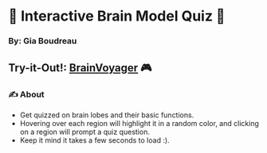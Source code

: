 # 🧠 Interactive Brain Model Quiz 🧠
### By: Gia Boudreau
## Try-it-Out!: [BrainVoyager](https://atls-4630-brain-voyager-final.vercel.app/) 🎮
### ✍️ About
- Get quizzed on brain lobes and their basic functions.
- Hovering over each region will highlight it in a random color, and clicking on a region will prompt a quiz question.
- Keep it mind it takes a few seconds to load :).
